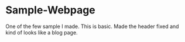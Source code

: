 # Sample-Webpage
One of the few sample I made. This is basic. Made the header fixed and kind of looks like a blog page. 
